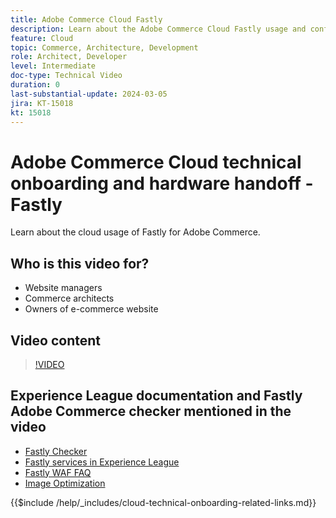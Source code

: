 ```yaml
---
title: Adobe Commerce Cloud Fastly
description: Learn about the Adobe Commerce Cloud Fastly usage and configuration.
feature: Cloud
topic: Commerce, Architecture, Development
role: Architect, Developer
level: Intermediate
doc-type: Technical Video
duration: 0
last-substantial-update: 2024-03-05
jira: KT-15018
kt: 15018
---
```


# Adobe Commerce Cloud technical onboarding and hardware handoff - Fastly

Learn about the cloud usage of Fastly for Adobe Commerce.

## Who is this video for?

- Website managers
- Commerce architects
- Owners of e-commerce website

## Video content

>[!VIDEO](https://video.tv.adobe.com/v/3427695?learn=on)

## Experience League documentation and Fastly Adobe Commerce checker mentioned in the video

- [Fastly Checker](https://adobe-commerce-tester.freetls.fastly.net/adobe-commerce-tester/)
- [Fastly services in Experience League](https://experienceleague.adobe.com/docs/commerce-cloud-service/user-guide/cdn/fastly.html)
- [Fastly WAF FAQ](https://experienceleague.adobe.com/docs/commerce-knowledge-base/kb/faq/web-application-firewall-waf-powered-by-fastly-the-faq.html)
- [Image Optimization](https://experienceleague.adobe.com/docs/commerce-operations/implementation-playbook/best-practices/development/image-optimization.html)

{{$include /help/_includes/cloud-technical-onboarding-related-links.md}}
